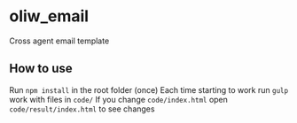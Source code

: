 # oliw_email
Cross agent email template

 ## How to use
Run `npm install` in the root folder (once)
Each time starting to work run `gulp`
work with files in `code/`
If you change `code/index.html` open `code/result/index.html` to see changes
